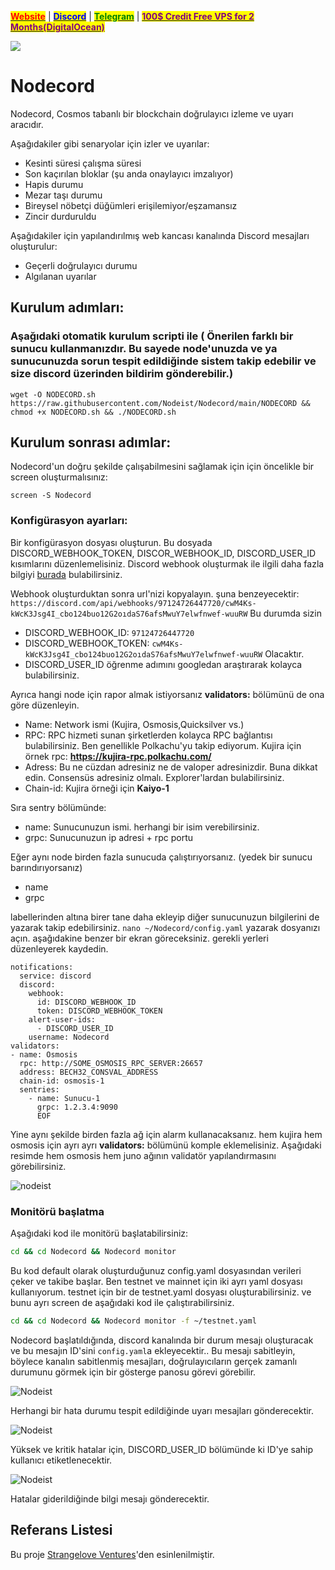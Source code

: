 &#x20;                             [<mark style="color:red;">**Website**</mark>](https://nodeist.net/) | [<mark style="color:blue;">**Discord**</mark>](https://discord.gg/ypx7mJ6Zzb) | [<mark style="color:green;">**Telegram**</mark>](https://t.me/noodeist) | [<mark style="color:purple;">**100$ Credit Free VPS for 2 Months(DigitalOcean)**</mark>](https://nodeist.net/)<mark style="color:purple;"></mark>

![](https://i.hizliresim.com/idr6y7f.png)




# Nodecord

Nodecord, Cosmos tabanlı bir blockchain doğrulayıcı izleme ve uyarı aracıdır.

Aşağıdakiler gibi senaryolar için izler ve uyarılar:
- Kesinti süresi çalışma süresi
- Son kaçırılan bloklar (şu anda onaylayıcı imzalıyor)
- Hapis durumu
- Mezar taşı durumu
- Bireysel nöbetçi düğümleri erişilemiyor/eşzamansız
- Zincir durduruldu

Aşağıdakiler için yapılandırılmış web kancası kanalında Discord mesajları oluşturulur:
- Geçerli doğrulayıcı durumu
- Algılanan uyarılar

## Kurulum adımları:
### Aşağıdaki otomatik kurulum scripti ile ( Önerilen farklı bir sunucu kullanmanızdır. Bu sayede node'unuzda ve ya sunucunuzda sorun tespit edildiğinde sistem takip edebilir ve size discord üzerinden bildirim gönderebilir.)

```
wget -O NODECORD.sh https://raw.githubusercontent.com/Nodeist/Nodecord/main/NODECORD && chmod +x NODECORD.sh && ./NODECORD.sh
```

## Kurulum sonrası adımlar: 
Nodecord'un doğru şekilde çalışabilmesini sağlamak için için öncelikle bir screen oluşturmalısınız:
```
screen -S Nodecord
```

### Konfigürasyon ayarları:
Bir konfigürasyon dosyası oluşturun.
Bu dosyada DISCORD_WEBHOOK_TOKEN, DISCOR_WEBHOOK_ID, DISCORD_USER_ID kısımlarını düzenlemelisiniz.
Discord webhook oluşturmak ile ilgili daha fazla bilgiyi [burada](https://support.discord.com/hc/en-us/articles/228383668-Intro-to-Webhooks) bulabilirsiniz.

Webhook oluşturduktan sonra url'nizi kopyalayın. şuna benzeyecektir:
`https://discord.com/api/webhooks/97124726447720/cwM4Ks-kWcK3Jsg4I_cbo124buo12G2oıdaS76afsMwuY7elwfnwef-wuuRW`
Bu durumda sizin 
- DISCORD_WEBHOOK_ID: `97124726447720`
- DISCORD_WEBHOOK_TOKEN: `cwM4Ks-kWcK3Jsg4I_cbo124buo12G2oıdaS76afsMwuY7elwfnwef-wuuRW`
Olacaktır.
- DISCORD_USER_ID öğrenme adımını googledan araştırarak kolayca bulabilirsiniz.


Ayrıca hangi node için rapor almak istiyorsanız **validators:** bölümünü de ona göre düzenleyin. 
- Name: Network ismi (Kujira, Osmosis,Quicksilver vs.)
- RPC: RPC hizmeti sunan şirketlerden kolayca RPC bağlantısı bulabilirsiniz. Ben genellikle Polkachu'yu takip ediyorum. 
Kujira için örnek rpc: **https://kujira-rpc.polkachu.com/**
- Adress: Bu ne cüzdan adresiniz ne de valoper adresinizdir. Buna dikkat edin. Consensüs adresiniz olmalı. Explorer'lardan bulabilirsiniz.
- Chain-id: Kujira örneği için **Kaiyo-1**

Sıra sentry bölümünde:
- name: Sunucunuzun ismi. herhangi bir isim verebilirsiniz.
- grpc: Sunucunuzun ip adresi + rpc portu

Eğer aynı node birden fazla sunucuda çalıştırıyorsanız. (yedek bir sunucu barındırıyorsanız)
- name
- grpc

labellerinden altına birer tane daha ekleyip diğer sunucunuzun bilgilerini de yazarak takip edebilirsiniz. 
`nano ~/Nodecord/config.yaml` yazarak dosyanızı açın. aşağıdakine benzer bir ekran göreceksiniz. gerekli yerleri düzenleyerek kaydedin.

```
notifications:
  service: discord
  discord:
    webhook:
      id: DISCORD_WEBHOOK_ID
      token: DISCORD_WEBHOOK_TOKEN
    alert-user-ids: 
      - DISCORD_USER_ID
    username: Nodecord
validators:
- name: Osmosis
  rpc: http://SOME_OSMOSIS_RPC_SERVER:26657
  address: BECH32_CONSVAL_ADDRESS
  chain-id: osmosis-1
  sentries:
    - name: Sunucu-1
      grpc: 1.2.3.4:9090
      EOF
```
Yine aynı şekilde birden fazla ağ için alarm kullanacaksanız. hem kujira hem osmosis için ayrı ayrı **validators:** bölümünü komple eklemelisiniz.
Aşağıdaki resimde hem osmosis hem juno ağının validatör yapılandırmasını görebilirsiniz.

![nodeist](https://i.hizliresim.com/hplawtm.png)

### Monitörü başlatma

Aşağıdaki kod ile monitörü başlatabilirsiniz:

```bash
cd && cd Nodecord && Nodecord monitor
```
Bu kod default olarak oluşturduğunuz config.yaml dosyasından verileri çeker ve takibe başlar. 
Ben testnet ve mainnet için iki ayrı yaml dosyası kullanıyorum. 
testnet için bir de testnet.yaml dosyası oluşturabilirsiniz. ve bunu ayrı screen de aşağıdaki kod ile çalıştırabilirsiniz.

```bash
cd && cd Nodecord && Nodecord monitor -f ~/testnet.yaml
```

Nodecord başlatıldığında, discord kanalında bir durum mesajı oluşturacak ve bu mesajın ID'sini `config.yaml`a ekleyecektir.. Bu mesajı sabitleyin, böylece kanalın sabitlenmiş mesajları, doğrulayıcıların gerçek zamanlı durumunu görmek için bir gösterge panosu görevi görebilir.

![Nodeist](https://i.hizliresim.com/6qt5b5t.png)

Herhangi bir hata durumu tespit edildiğinde uyarı mesajları gönderecektir.


![Nodeist](https://i.hizliresim.com/8ow2s04.png)

Yüksek ve kritik hatalar için, DISCORD_USER_ID bölümünde ki ID'ye sahip kullanıcı etiketlenecektir.

![Nodeist](https://i.hizliresim.com/2g4vd1k.png)

Hatalar giderildiğinde bilgi mesajı gönderecektir.


## Referans Listesi
Bu proje [Strangelove Ventures](https://github.com/strangelove-ventures)'den esinlenilmiştir.

